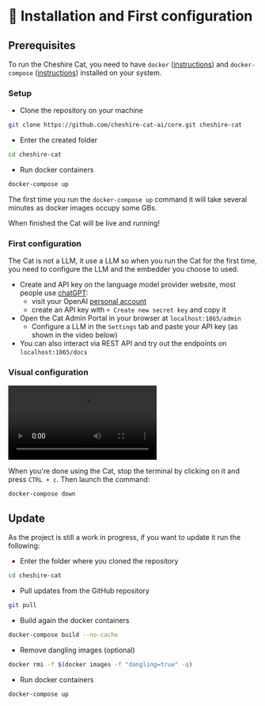 # &#128640; Installation and First configuration

## Prerequisites

To run the Cheshire Cat, you need to have `docker` ([instructions](https://docs.docker.com/engine/install/)) and `docker-compose` ([instructions](https://docs.docker.com/compose/install/)) installed on your system.

### Setup

- Clone the repository on your machine

```bash
git clone https://github.com/cheshire-cat-ai/core.git cheshire-cat
```

- Enter the created folder

```bash
cd cheshire-cat
```
    
- Run docker containers

```bash
docker-compose up
```

The first time you run the `docker-compose up` command it will take several minutes as docker images occupy some GBs.  

When finished the Cat will be live and running!

### First configuration

The Cat is not a LLM, it use a LLM so when you run the Cat for the first time, you need to configure the LLM and the embedder you choose to used.

- Create and API key on the language model provider website, most people use [chatGPT](https://platform.openai.com/docs/models/gpt-3-5):
    - visit your OpenAI [personal account](https://platform.openai.com/account/api-keys)
    - create an API key with `+ Create new secret key` and copy it
- Open the Cat Admin Portal in your browser at `localhost:1865/admin`
    - Configure a LLM in the `Settings` tab and paste your API key (as shown in the video below)
- You can also interact via REST API and try out the endpoints on `localhost:1865/docs`


### Visual configuration

![type:video](../assets/vid/setup.mp4)

When you're done using the Cat, stop the terminal by clicking on it and press `CTRL + c`.  Then launch the command:

```bash
docker-compose down
```

## Update

As the project is still a work in progress, if you want to update it run the following:

- Enter the folder where you cloned the repository

```bash
cd cheshire-cat
```

- Pull updates from the GitHub repository

```bash
git pull
```

-  Build again the docker containers

```bash
docker-compose build --no-cache
```

-  Remove dangling images (optional)

```bash
docker rmi -f $(docker images -f "dangling=true" -q)
```

- Run docker containers

```bash
docker-compose up
```
